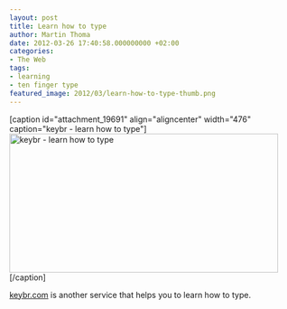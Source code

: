 ```yaml
---
layout: post
title: Learn how to type
author: Martin Thoma
date: 2012-03-26 17:40:58.000000000 +02:00
categories:
- The Web
tags:
- learning
- ten finger type
featured_image: 2012/03/learn-how-to-type-thumb.png
---
```

[caption id="attachment_19691" align="aligncenter" width="476" caption="keybr - learn how to type"]<a href="http://martin-thoma.com/wp-content/uploads/2012/03/keybr.png"><img class=" wp-image-19691   " title="keybr" src="http://martin-thoma.com/wp-content/uploads/2012/03/keybr.png" alt="keybr - learn how to type" width="476" height="246" /></a>[/caption]

<a href="http://keybr.com/">keybr.com</a> is another service that helps you to learn how to type.
